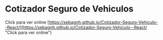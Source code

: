 #  Cotizador Seguro de Vehiculos

Click para ver online [https://sebagnh.github.io/Cotizador-Seguro-Vehiculo--React/](https://sebagnh.github.io/Cotizador-Seguro-Vehiculo--React/ "Click para ver online")

<!-- 

<link rel="stylesheet" href="https://fonts.googleapis.com/css?family=Slabo+27px" />


<link href="https://fonts.googleapis.com/css2?family=Slabo+27px&display=swap" rel="stylesheet"> 


cotizador-seguro-vehiculo


///-------- Recursos ----------//*
https://emotion.sh/docs/introduction
https://tobiasahlin.com/spinkit/
https://github.com/codigoconjuan/cotizador_react

-->



